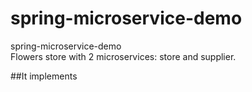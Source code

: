 # spring-microservice-demo
spring-microservice-demo <br />
Flowers store with 2 microservices: store and supplier.<br />

##It implements
